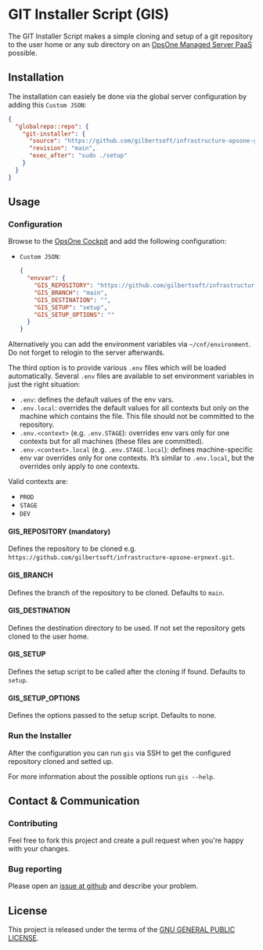 # GIT Installer Script (GIS)

The GIT Installer Script makes a simple cloning and setup of a git repository to
the user home or any sub directory on an [OpsOne Managed Server PaaS](https://opsone.ch/hosting/managed-server)
possible.

## Installation

The installation can easiely be done via the global server configuration by
adding this `Custom JSON`:

```json
{
  "globalrepo::repo": {
    "git-installer": {
      "source": "https://github.com/gilbertsoft/infrastructure-opsone-git-installer.git",
      "revision": "main",
      "exec_after": "sudo ./setup"
    }
  }
}
```

## Usage

### Configuration

Browse to the [OpsOne Cockpit](https://cockpit.opsone.ch) and add the following
configuration:

* `Custom JSON`:

  ```json
  {
    "envvar": {
      "GIS_REPOSITORY": "https://github.com/gilbertsoft/infrastructure-opsone-erpnext.git",
      "GIS_BRANCH": "main",
      "GIS_DESTINATION": "",
      "GIS_SETUP": "setup",
      "GIS_SETUP_OPTIONS": ""
    }
  }
  ```

Alternatively you can add the environment variables via `~/cnf/environment`. Do
not forget to relogin to the server afterwards.

The third option is to provide various `.env` files which will be loaded
automatically. Several `.env` files are available to set environment variables
in just the right situation:

* `.env`: defines the default values of the env vars.
* `.env.local`: overrides the default values for all contexts but only on the
  machine which contains the file. This file should not be committed to the
  repository.
* `.env.<context>` (e.g. `.env.STAGE`): overrides env vars only for one
  contexts but for all machines (these files are committed).
* `.env.<context>.local` (e.g. `.env.STAGE.local`): defines machine-specific
  env var overrides only for one contexts. It’s similar to `.env.local`, but
  the overrides only apply to one contexts.

Valid contexts are:

* `PROD`
* `STAGE`
* `DEV`

#### GIS_REPOSITORY (mandatory)

Defines the repository to be cloned e.g. `https://github.com/gilbertsoft/infrastructure-opsone-erpnext.git`.

#### GIS_BRANCH

Defines the branch of the repository to be cloned. Defaults to `main`.

#### GIS_DESTINATION

Defines the destination directory to be used. If not set the repository gets
cloned to the user home.

#### GIS_SETUP

Defines the setup script to be called after the cloning if found. Defaults to
`setup`.

#### GIS_SETUP_OPTIONS

Defines the options passed to the setup script. Defaults to none.

### Run the Installer

After the configuration you can run `gis` via SSH to get the configured
repository cloned and setted up.

For more information about the possible options run `gis --help`.

## Contact & Communication

### Contributing

Feel free to fork this project and create a pull request when you're happy
with your changes.

### Bug reporting

Please open an [issue at github](https://github.com/gilbertsoft/infrastructure-opsone-git-installer/issues)
and describe your problem.

## License

This project is released under the terms of the [GNU GENERAL PUBLIC LICENSE](LICENSE).
